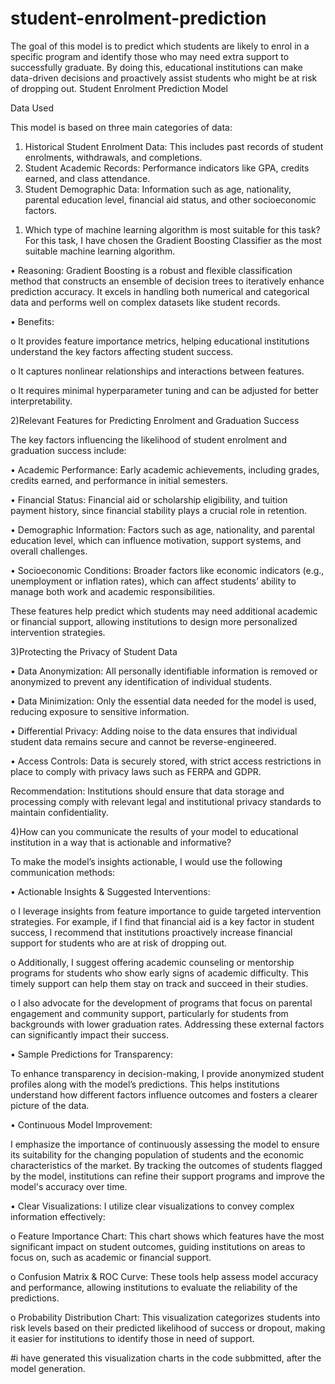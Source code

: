 # student-enrolment-prediction
The goal of this model is to predict which students are likely to enrol in a specific program and identify those who may need extra support to successfully graduate. 
By doing this, educational institutions can make data-driven decisions and proactively assist students who might be at risk of dropping out.
Student Enrolment Prediction Model

Data Used

This model is based on three main categories of data:

1.	Historical Student Enrolment Data: This includes past records of student enrolments, withdrawals, and completions.
2.	Student Academic Records: Performance indicators like GPA, credits earned, and class attendance.
3.	Student Demographic Data: Information such as age, nationality, parental education level, financial aid status, and other socioeconomic factors.

1) Which type of machine learning algorithm is most suitable for this task?
For this task, I have chosen the Gradient Boosting Classifier as the most suitable machine learning algorithm.

•	Reasoning: Gradient Boosting is a robust and flexible classification method that constructs an ensemble of decision trees to iteratively enhance prediction accuracy. It excels in handling both numerical and categorical data and performs well on complex datasets like student records.

•	Benefits:

o	It provides feature importance metrics, helping educational institutions understand the key factors affecting student success.

o	It captures nonlinear relationships and interactions between features.

o	It requires minimal hyperparameter tuning and can be adjusted for better interpretability.

2)Relevant Features for Predicting Enrolment and Graduation Success

The key factors influencing the likelihood of student enrolment and graduation success include:

•	Academic Performance: Early academic achievements, including grades, credits earned, and performance in initial semesters.

•	Financial Status: Financial aid or scholarship eligibility, and tuition payment history, since financial stability plays a crucial role in retention.

•	Demographic Information: Factors such as age, nationality, and parental education level, which can influence motivation, support systems, and overall challenges.

•	Socioeconomic Conditions: Broader factors like economic indicators (e.g., unemployment or inflation rates), which can affect students’ ability to manage both work and academic responsibilities.

These features help predict which students may need additional academic or financial support, allowing institutions to design more personalized intervention strategies.

3)Protecting the Privacy of Student Data

•	Data Anonymization: All personally identifiable information is removed or anonymized to prevent any identification of individual students.

•	Data Minimization: Only the essential data needed for the model is used, reducing exposure to sensitive information.

•	Differential Privacy: Adding noise to the data ensures that individual student data remains secure and cannot be reverse-engineered.

•	Access Controls: Data is securely stored, with strict access restrictions in place to comply with privacy laws such as FERPA and GDPR.

Recommendation: Institutions should ensure that data storage and processing comply with relevant legal and institutional privacy standards to maintain confidentiality.

4)How can you communicate the results of your model to educational institution in a way that is actionable and informative? 

To make the model’s insights actionable, I would use the following communication methods:

•	Actionable Insights & Suggested Interventions:

o	I leverage insights from feature importance to guide targeted intervention strategies. For example, if I find that financial aid is a key factor in student success, I recommend that institutions proactively increase financial support for students who are at risk of dropping out.

o	Additionally, I suggest offering academic counseling or mentorship programs for students who show early signs of academic difficulty. This timely support can help them stay on track and succeed in their studies.

o	I also advocate for the development of programs that focus on parental engagement and community support, particularly for students from backgrounds with lower graduation rates. Addressing these external factors can significantly impact their success.

•	Sample Predictions for Transparency:

To enhance transparency in decision-making, I provide anonymized student profiles along with the model’s predictions. This helps institutions understand how different factors influence outcomes and fosters a clearer picture of the data.

•	Continuous Model Improvement:

I emphasize the importance of continuously assessing the model to ensure its suitability for the changing population of students and the economic characteristics of the market. By tracking the outcomes of students flagged by the model, institutions can refine their support programs and improve the model's accuracy over time.

•	Clear Visualizations: I utilize clear visualizations to convey complex information effectively:

o	Feature Importance Chart: This chart shows which features have the most significant impact on student outcomes, guiding institutions on areas to focus on, such as academic or financial support.
	 
o	Confusion Matrix & ROC Curve: These tools help assess model accuracy and performance, allowing institutions to evaluate the reliability of the predictions.
	  
o	Probability Distribution Chart: This visualization categorizes students into risk levels based on their predicted likelihood of success or dropout, making it easier for institutions to identify those in need of support. 

  #i have generated this visualization charts in the code subbmitted, after the model generation.


